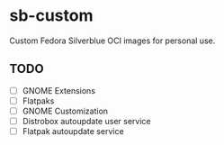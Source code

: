 # sb-custom

Custom Fedora Silverblue OCI images for personal use.

## TODO

- [ ] GNOME Extensions
- [ ] Flatpaks
- [ ] GNOME Customization
- [ ] Distrobox autoupdate user service
- [ ] Flatpak autoupdate service
